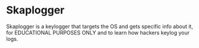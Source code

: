 # Skaplogger
Skaplogger is a keylogger that targets the OS and gets specific info about it, for EDUCATIONAL PURPOSES ONLY and to learn how hackers keylog your logs.
